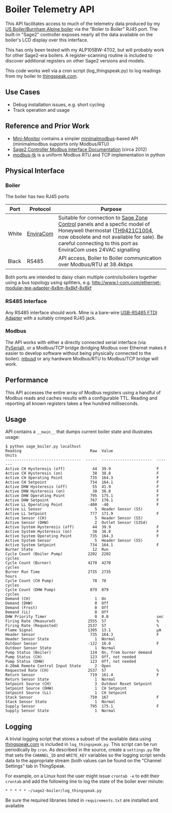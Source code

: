 # Boiler Telemetry API

This API facilitates access to much of the telemetry data produced by my [US Boiler/Burnham Alpine boiler](http://www.usboiler.net/product/alpine-high-efficiency-condensing-gas-boiler.html) via the 
 "Boiler to Boiler" RJ45 port. The built-in "Sage2" controller exposes nearly all the data available on the boiler's
LCD display over this interface.

This has only been tested with my ALP105BW-4T02, but will probably work for other Sage2-era boilers. A 
register-scanning routine is included to discover additional registers on other Sage2 versions and models.

This code works well via a cron script (log_thingspeak.py) to log readings from my boiler to [thingspeak.com](http://thingspeak.com).

## Use Cases
* Debug installation issues, e.g. short cycling
* Track operation and usage

## Reference and Prior Work
* [Mini-Monitor](https://github.com/alanmitchell/mini-monitor/blob/master/readers/sage_boiler.py) contains a simpler [minimalmodbus](http://minimalmodbus.readthedocs.io/)-based API (minimalmodbus supports only Modbus/RTU)
* [Sage2 Controller Modbus Interface Documentation](https://www.ccontrols.com/support/dp/Sage2.doc) (circa 2012)
* [modbus-tk](https://github.com/ljean/modbus-tk) is a uniform Modbus RTU and TCP implementation in python

## Physical Interface

### Boiler
The boiler has two RJ45 ports

| Port  | Protocol | Purpose |
|-------|----------|---------|
| White | [EnviraCom](http://www.google.com/patents/US20080112492) | Suitable for connection to [Sage Zone Control](http://www.usboiler.net/product/sage-zone-control-circulator-panel) panels and a specfic model of Honeywell thermostat ([TH9421C1004](https://customer.honeywell.com/en-US/Pages/Product.aspx?cat=HonECC+Catalog&pid=th9421c1004/U), now obsolete and not available for sale). Be careful connecting to this port as EnviraCom uses 24VAC signalling |
| Black |  RS485 | API access, Boiler to Boiler communication over Modbus/RTU at 38.4kbps |

Both ports are intended to daisy chain multiple controls/boilers together using a bus topology using splitters, e.g. http://www.l-com.com/ethernet-modular-tee-adapter-8x8m-8x8kf-8x8kf

### RS485 Interface
Any RS485 interface should work. Mine is a bare-wire [USB-RS485 FTDI Adapter](http://www.ftdichip.com/Products/Cables/USBRS485.htm) with a suitably crimped RJ45 jack.

### Modbus
The API works with either a directly connected serial interface (via [PySerial](https://github.com/pyserial/pyserial)), or a Modbus/TCP bridge (bridging Modbus over Ethernet makes it easier to develop software without being physically connected to the boiler). [mbusd](https://github.com/3cky/mbusd) or any hardware Modbus/RTU to Modbus/TCP bridge will work.

## Performance
This API accesses the entire array of Modbus registers using a handful of Modbus reads and caches results with a configurable TTL. Reading and reporting all known registers takes a few hundred milliseconds.

## Usage
API contains a `__main__` that dumps current boiler state and illustrates usage:

```
$ python sage_boiler.py localhost
Reading                              Raw  Value                   Units
---------------------------------  -----  ----------------------  -------
Active CH Hysteresis (off)            44  39.9                    F
Active CH Hysteresis (on)             38  38.8                    F
Active CH Operating Point            735  164.3                   F
Active CH Setpoint                   734  164.1                   F
Active DHW Hysteresis (off)           55  41.9                    F
Active DHW Hysteresis (on)            38  38.8                    F
Active DHW Operating Point           795  175.1                   F
Active DHW Setpoint                  767  170.1                   F
Active LL Operating Point           -400  -40                     F
Active LL Sensor                       5  Header Sensor (S5)
Active LL Setpoint                   777  171.9                   F
Active Sensor (CH)                     5  Header Sensor (S5)
Active Sensor (DHW)                    2  Outlet Sensor (S3S4)
Active System Hysteresis (off)        44  39.9                    F
Active System Hysteresis (on)         38  38.8                    F
Active System Operating Point        735  164.3                   F
Active System Sensor                   5  Header Sensor (S5)
Active System Setpoint               734  164.1                   F
Burner State                          12  Run
Cycle Count (Boiler Pump)           2202  2202                    cycles
Cycle Count (Burner)                4270  4270                    cycles
Burner Run Time                     2735  2735                    hours
Cycle Count (CH Pump)                 78  78                      cycles
Cycle Count (DHW Pump)               879  879                     cycles
Demand (CH)                            1  On
Demand (DHW)                           0  Off
Demand (Frost)                         0  Off
Demand (LL)                            0  Off
DHW Priority Timer                     0  0.0                     sec
Firing Rate (Measured)              2555  57                      %
Firing Rate (Requested)             2537  57                      %
Flame Signal                        1305  13.1                    μA
Header Sensor                        735  164.3                   F
Header Sensor State                    1  Normal
Outdoor Sensor                      -122  10.0                    F
Outdoor Sensor State                   1  Normal
Pump Status (Boiler)                 124  On, from burner demand
Pump Status (CH)                     123  Off, not needed
Pump Status (DHW)                    123  Off, not needed
4-20mA Remote Control Input State      2  Open
Requested Rate (CH)                 2537  57                      %
Return Sensor                        719  161.4                   F
Return Sensor State                    1  Normal
Setpoint Source (CH)                   3  Outdoor Reset Setpoint
Setpoint Source (DHW)                  1  CH Setpoint
Setpoint Source (LL)                   1  CH Setpoint
Stack Sensor                         750  167                     F
Stack Sensor State                     1  Normal
Supply Sensor                        795  175.1                   F
Supply Sensor State                    1  Normal
```

## Logging
A trivial logging script that stores a subset of the available data using [thingspeak.com](http://thingspeak.com)
is included in `log_thingspeak.py`. This script can be run periodically by `cron`. As described in the source, create a `settings.py` file that sets the `CHANNEL_ID` and `WRITE_KEY` variables so the logging script sends data to 
the appropriate stream (both values can be found on the "Channel Settings" tab in ThingSpeak.

For example, on a Linux host the user might issue `crontab -e` to edit their `crontab` and add the following line to log the state of the boiler ever minute:
```
* * * * * ~/sage2-boiler/log_thingspeak.py
```
Be sure the required libraries listed in `requirements.txt` are installed and available
